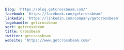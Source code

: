 ```yaml
---
blog: 'https://blog.getcrossbeam.com/'
facebook: 'https://facebook.com/getcrossbeam'
linkedin: 'https://linkedin.com/company/getcrossbeam'
logohandle: getcrossbeam
sort: getcrossbeam
title: Crossbeam
twitter: getcrossbeam
website: 'https://www.getcrossbeam.com/'
---
```

